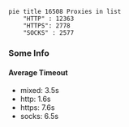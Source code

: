
```mermaid
pie title 16508 Proxies in list
    "HTTP" : 12363
    "HTTPS": 2778
    "SOCKS" : 2577
```

### Some Info
#### Average Timeout

- mixed: 3.5s
- http: 1.6s
- https: 7.6s
- socks: 6.5s